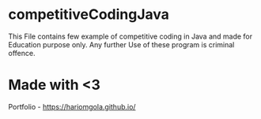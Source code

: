 # competitiveCodingJava
This File contains few example of competitive coding in Java and made for Education purpose only.
Any further Use of these program is criminal offence.

# Made with <3
Portfolio - https://hariomgola.github.io/
